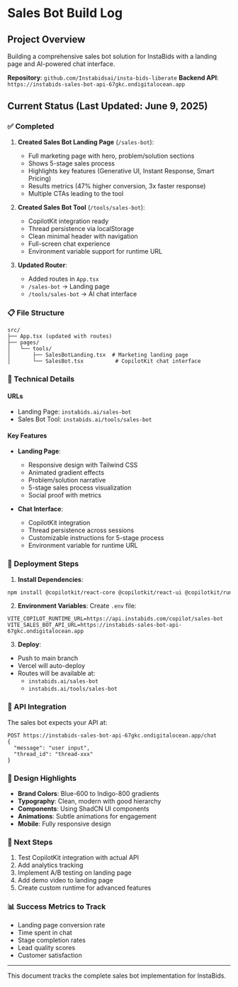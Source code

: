 # Sales Bot Build Log

## Project Overview
Building a comprehensive sales bot solution for InstaBids with a landing page and AI-powered chat interface.

**Repository**: `github.com/Instabidsai/insta-bids-liberate`
**Backend API**: `https://instabids-sales-bot-api-67gkc.ondigitalocean.app`

## Current Status (Last Updated: June 9, 2025)

### ✅ Completed
1. **Created Sales Bot Landing Page** (`/sales-bot`):
   - Full marketing page with hero, problem/solution sections
   - Shows 5-stage sales process
   - Highlights key features (Generative UI, Instant Response, Smart Pricing)
   - Results metrics (47% higher conversion, 3x faster response)
   - Multiple CTAs leading to the tool

2. **Created Sales Bot Tool** (`/tools/sales-bot`):
   - CopilotKit integration ready
   - Thread persistence via localStorage
   - Clean minimal header with navigation
   - Full-screen chat experience
   - Environment variable support for runtime URL

3. **Updated Router**:
   - Added routes in `App.tsx`
   - `/sales-bot` → Landing page
   - `/tools/sales-bot` → AI chat interface

### 📋 File Structure
```
src/
├── App.tsx (updated with routes)
├── pages/
│   └── tools/
│       ├── SalesBotLanding.tsx  # Marketing landing page
│       └── SalesBot.tsx          # CopilotKit chat interface
```

### 🔧 Technical Details

#### URLs
- Landing Page: `instabids.ai/sales-bot`
- Sales Bot Tool: `instabids.ai/tools/sales-bot`

#### Key Features
- **Landing Page**:
  - Responsive design with Tailwind CSS
  - Animated gradient effects
  - Problem/solution narrative
  - 5-stage sales process visualization
  - Social proof with metrics
  
- **Chat Interface**:
  - CopilotKit integration
  - Thread persistence across sessions
  - Customizable instructions for 5-stage process
  - Environment variable for runtime URL

### 🚀 Deployment Steps

1. **Install Dependencies**:
```bash
npm install @copilotkit/react-core @copilotkit/react-ui @copilotkit/runtime
```

2. **Environment Variables**:
Create `.env` file:
```
VITE_COPILOT_RUNTIME_URL=https://api.instabids.com/copilot/sales-bot
VITE_SALES_BOT_API_URL=https://instabids-sales-bot-api-67gkc.ondigitalocean.app
```

3. **Deploy**:
- Push to main branch
- Vercel will auto-deploy
- Routes will be available at:
  - `instabids.ai/sales-bot`
  - `instabids.ai/tools/sales-bot`

### 📝 API Integration
The sales bot expects your API at:
```
POST https://instabids-sales-bot-api-67gkc.ondigitalocean.app/chat
{
  "message": "user input",
  "thread_id": "thread-xxx"
}
```

### 🎨 Design Highlights
- **Brand Colors**: Blue-600 to Indigo-800 gradients
- **Typography**: Clean, modern with good hierarchy
- **Components**: Using ShadCN UI components
- **Animations**: Subtle animations for engagement
- **Mobile**: Fully responsive design

### 🔄 Next Steps
1. Test CopilotKit integration with actual API
2. Add analytics tracking
3. Implement A/B testing on landing page
4. Add demo video to landing page
5. Create custom runtime for advanced features

### 📊 Success Metrics to Track
- Landing page conversion rate
- Time spent in chat
- Stage completion rates
- Lead quality scores
- Customer satisfaction

---
This document tracks the complete sales bot implementation for InstaBids.